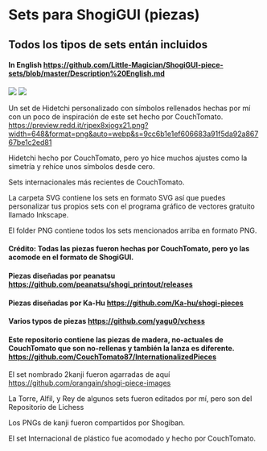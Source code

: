 # Sets para ShogiGUI (piezas)
## Todos los tipos de sets entán incluidos

#### In English https://github.com/Little-Magician/ShogiGUI-piece-sets/blob/master/Description%20English.md

<img src="https://github.com/Little-Magician/ShogiGUI-piece-sets/blob/master/PNG/CtomatoKanjiP.png">
<img src="https://github.com/Little-Magician/ShogiGUI-piece-sets/blob/master/PNG/2Kanji.png">
<img scr="https://github.com/Little-Magician/ShogiGUI-piece-sets/blob/master/PNG/CtomatoKanjiGP.png">

Un set de Hidetchi personalizado con símbolos rellenados hechas por mí con un poco de inspiración de este set hecho por CouchTomato.
https://preview.redd.it/rjpex8xjogx21.png?width=648&format=png&auto=webp&s=9cc6b1e1ef606683a91f5da92a86767be1c2ed81

Hidetchi hecho por CouchTomato, pero yo hice muchos ajustes como la simetría y rehíce unos símbolos desde cero.

Sets internacionales más recientes de CouchTomato.

La carpeta SVG contiene los sets en formato SVG así que puedes personalizar tus propios sets con el programa gráfico de vectores gratuito llamado Inkscape.

El folder PNG contiene todos los sets mencionados arriba en formato PNG.

#### Crédito: Todas las piezas fueron hechas por CouchTomato, pero yo las acomode en el formato de ShogiGUI.

#### Piezas diseñadas por peanatsu https://github.com/peanatsu/shogi_printout/releases

#### Piezas diseñadas por Ka-Hu https://github.com/Ka-hu/shogi-pieces

#### Varios typos de piezas https://github.com/yagu0/vchess

#### Este repositorio contiene las piezas de madera, no-actuales de CouchTomato que son no-rellenas y también la lanza es diferente. https://github.com/CouchTomato87/InternationalizedPieces

El set nombrado 2kanji fueron agarradas de aquí https://github.com/orangain/shogi-piece-images 

La Torre, Alfil, y Rey de algunos sets fueron editados por mí, pero son del Repositorio de Lichess

Los PNGs de kanji fueron compartidos por Shogiban.

El set Internacional de plástico fue acomodado y hecho por CouchTomato.
